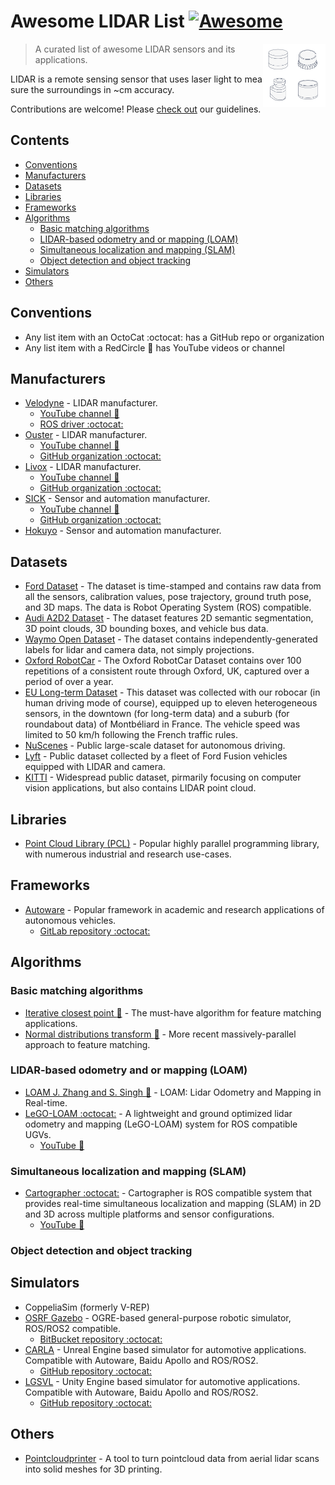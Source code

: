 # Awesome LIDAR List [![Awesome](https://awesome.re/badge.svg)](https://awesome.re)

<img src="img/lidar.svg" align="right" width="100">

> A curated list of awesome LIDAR sensors and its applications.

LIDAR is a remote sensing sensor that uses laser light to measure the surroundings in ~cm accuracy.

Contributions are welcome! Please [check out](contributing.md) our guidelines.

## Contents

- [Conventions](#conventions)
- [Manufacturers](#manufacturers)
- [Datasets](#datasets)
- [Libraries](#libraries)
- [Frameworks](#frameworks)
- [Algorithms](#algorithms)
  - [Basic matching algorithms](#basic-matching-algorithms)
  - [LIDAR-based odometry and or mapping (LOAM)](#lidar-based-odometry-and-or-mapping-loam)
  - [Simultaneous localization and mapping (SLAM)](#simultaneous-localization-and-mapping-slam)
  - [Object detection and object tracking](#object-detection-and-object-tracking)
- [Simulators](#simulators)
- [Others](#others)

## Conventions

- Any list item with an OctoCat :octocat: has a GitHub repo or organization
- Any list item with a RedCircle :red_circle: has YouTube videos or channel

## Manufacturers

- [Velodyne](https://velodynelidar.com/) - LIDAR manufacturer.
  - [YouTube channel :red_circle:](https://www.youtube.com/user/VelodyneLiDAR)
  - [ROS driver :octocat:](https://github.com/ros-drivers/velodyne)
- [Ouster](https://ouster.com/) - LIDAR manufacturer.
  - [YouTube channel :red_circle:](https://www.youtube.com/channel/UCRB5JpLey3BA-1P9XyrErTA/)
  - [GitHub organization :octocat:](https://github.com/ouster-lidar)
- [Livox](https://www.livoxtech.com/) - LIDAR manufacturer.
  - [YouTube channel :red_circle:](https://www.youtube.com/channel/UCnLpB5QxlQUexi40vM12mNQ)
  - [GitHub organization :octocat:](https://github.com/Livox-SDK)
- [SICK](https://www.sick.com/ag/en/) - Sensor and automation manufacturer.
  - [YouTube channel :red_circle:](https://www.youtube.com/user/SICKSensors)
  - [GitHub organization :octocat:](https://github.com/ouster-lidar)
- [Hokuyo](https://www.hokuyo-aut.jp/) - Sensor and automation manufacturer.


## Datasets
- [Ford Dataset](https://avdata.ford.com/) - The dataset is time-stamped and contains raw data from all the sensors, calibration values, pose trajectory, ground truth pose, and 3D maps. The data is Robot Operating System (ROS) compatible.
- [Audi A2D2 Dataset](https://www.a2d2.audi) - The dataset features 2D semantic segmentation, 3D point clouds, 3D bounding boxes, and vehicle bus data.
- [Waymo Open Dataset](https://waymo.com/open/) - The dataset contains independently-generated labels for lidar and camera data, not simply projections.
- [Oxford RobotCar](https://robotcar-dataset.robots.ox.ac.uk/) - The Oxford RobotCar Dataset contains over 100 repetitions of a consistent route through Oxford, UK, captured over a period of over a year. 
- [EU Long-term Dataset](https://epan-utbm.github.io/utbm_robocar_dataset/) - This dataset was collected with our robocar (in human driving mode of course), equipped up to eleven heterogeneous sensors, in the downtown (for long-term data) and a suburb (for roundabout data) of Montbéliard in France. The vehicle speed was limited to 50 km/h following the French traffic rules.
- [NuScenes](https://www.nuscenes.org/) - Public large-scale dataset for autonomous driving.
- [Lyft](https://level5.lyft.com/dataset/) - Public dataset collected by a fleet of Ford Fusion vehicles equipped with LIDAR and camera.
- [KITTI](http://www.cvlibs.net/datasets/kitti/raw_data.php) - Widespread public dataset, pirmarily focusing on computer vision applications, but also contains LIDAR point cloud.

## Libraries
- [Point Cloud Library (PCL)](http://www.pointclouds.org/) - Popular highly parallel programming library, with numerous industrial and research use-cases. 

## Frameworks
- [Autoware](https://www.autoware.ai/) - Popular framework in academic and research applications of autonomous vehicles.
  - [GitLab repository :octocat:](https://gitlab.com/autowarefoundation/autoware.ai)

## Algorithms

### Basic matching algorithms
- [Iterative closest point :red_circle:](https://www.youtube.com/watch?v=uzOCS_gdZuM) - The must-have algorithm for feature matching applications.
- [Normal distributions transform :red_circle:](https://www.youtube.com/watch?v=0YV4a2asb8Y) - More recent massively-parallel approach to feature matching.

### LIDAR-based odometry and or mapping (LOAM)
- [LOAM J. Zhang and S. Singh :red_circle:](https://youtu.be/8ezyhTAEyHs) - LOAM: Lidar Odometry and Mapping in Real-time.
- [LeGO-LOAM :octocat:](https://github.com/RobustFieldAutonomyLab/LeGO-LOAM) - A lightweight and ground optimized lidar odometry and mapping (LeGO-LOAM) system for ROS compatible UGVs. 
  - [YouTube :red_circle:](https://www.youtube.com/watch?v=7uCxLUs9fwQ)
### Simultaneous localization and mapping (SLAM)
- [Cartographer :octocat:](https://github.com/cartographer-project/cartographer) - Cartographer is ROS compatible system that provides real-time simultaneous localization and mapping (SLAM) in 2D and 3D across multiple platforms and sensor configurations.
  - [YouTube :red_circle:](https://www.youtube.com/watch?v=29Knm-phAyI)

### Object detection and object tracking

## Simulators
- CoppeliaSim (formerly V-REP)
- [OSRF Gazebo](http://gazebosim.org/) - OGRE-based general-purpose robotic simulator, ROS/ROS2 compatible.
  - [BitBucket repository :octocat:](https://bitbucket.org/osrf/gazebo/src/gazebo11/)
- [CARLA](https://carla.org/) - Unreal Engine based simulator for automotive applications. Compatible with Autoware, Baidu Apollo and ROS/ROS2.
  - [GitHub repository :octocat:](https://github.com/carla-simulator/carla)
- [LGSVL](https://www.lgsvlsimulator.com/) - Unity Engine based simulator for automotive applications. Compatible with Autoware, Baidu Apollo and ROS/ROS2.
  - [GitHub repository :octocat:](https://github.com/lgsvl/simulator)

## Others
- [Pointcloudprinter](https://github.com/marian42/pointcloudprinter) - A tool to turn pointcloud data from aerial lidar scans into solid meshes for 3D printing.
